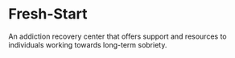 # Fresh-Start
An addiction recovery center that offers support and resources to individuals working towards long-term sobriety.
